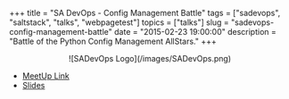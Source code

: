 +++
title = "SA DevOps - Config Management Battle"
tags = ["sadevops", "saltstack", "talks", "webpagetest"]
topics = ["talks"]
slug = "sadevops-config-management-battle"
date = "2015-02-23 19:00:00"
description = "Battle of the Python Config Management AllStars."
+++

<center>![SADevOps Logo](/images/SADevOps.png)</center>

 * [MeetUp Link](http://www.meetup.com/SanAntonioDevOps/events/220090452/)
 * [Slides]({filename}/slides/WebPageTest-SaltConf_2015.pdf)
